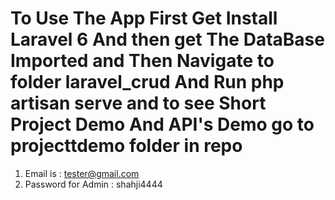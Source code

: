# To Use The App First Get Install Laravel 6 And then get The DataBase Imported and Then Navigate to folder laravel_crud And Run php artisan serve and to see Short Project Demo And API's Demo go to projecttdemo folder in repo 

1. Email is : tester@gmail.com
2. Password for Admin : shahji4444 